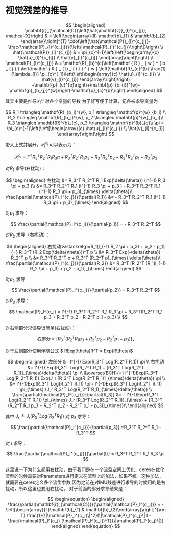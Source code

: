 # 视觉残差的推导

$$
\begin{aligned}
\mathbf{r}_{\mathcal{C}}\left(\hat{\mathbf{z}}_{l}^{c_{j}}, \mathcal{X}\right) & = \left[\begin{array}{ll}
\mathbf{b}_{1} & \mathbf{b}_{2}
\end{array}\right]^{T} \cdot\left(\hat{\mathcal{P}}_{l}^{c_{j}}-\frac{\mathcal{P}_{l}^{c_{j}}}{\left\|\mathcal{P}_{l}^{c_{j}}\right\|}\right) \\
\hat{\mathcal{P}}_{l}^{c_{j}} & = \pi_{c}^{-1}\left(\left[\begin{array}{c}
\hat{u}_{l}^{c_{j}} \\
\hat{v}_{l}^{c_{j}}
\end{array}\right]\right) \\
\mathcal{P}_{l}^{c_{j}} & = \mathbf{R}_{b}^{c}\left(\mathbf { R } _ { w } ^ { b _ { j } } \left(\mathbf { R } _ { b _ { i } } ^ { w } \left(\mathbf{R}_{c}^{b} \frac{1}{\lambda_{l}} \pi_{c}^{-1}\left(\left[\begin{array}{c}
\hat{u}_{l}^{c_{i}} \\
\hat{v}_{l}^{c_{i}}
\end{array}\right]\right)
+\mathbf{p}_{c}^{b}\right)+\mathbf{p}_{b_{i}}^{w}-\mathbf{p}_{b_{j}}^{w}\right)-\mathbf{p}_{c}^{b}\right)
\end{aligned}
$$

其实主要是推导$\mathcal{P}_l^{c_j}$ 对各个变量的导数
为了好写便于计算，记各被求导变量为

$$
    R_1 \triangleq \mathbf{R}_{b_i}^{w}, p_1 \triangleq \mathbf{p}^{w}_{b_i} \\
    R_2 \triangleq \mathbf{R}_{b_j}^{w}, p_2 \triangleq \mathbf{p}^{w}_{b_j}\\
    R_3 \triangleq \mathbf{R}^{b}_{c}, p_3 \triangleq \mathbf{p}^{b}_{c}\\
    \pi =  \pi_{c}^{-1}\left(\left[\begin{array}{c}
                    \hat{u}_{l}^{c_{i}} \\
                    \hat{v}_{l}^{c_{i}}
                    \end{array}\right]\right)
$$

带入上式并展开，$\mathcal{P}_l^{c_j}$ 可以表示为：

$$
    \mathcal{P}_l^{c_j} = l^{-1} R_3^T R_2^T R_1 R_3 \pi + R_3^T R_2^T R_1 p_3 + R_3^T R_2^T p_2 - R_3^T R_2^T p_1 - R_3^T p_3 
$$

对$R_1$ 求导(右扰动)：

$$
\begin{aligned}
    右扰动 &= R_3^T R_2^T R_1 Exp(\delta{\theta}) (l^{-1} R_3 \pi + p_3 )\\
     &= R_3^T R_2^T R_1 (l^{-1} R_3 \pi + p_3 ) - R_3^T R_2^T R_1 (l^{-1} R_3 \pi + p_3)_{\times} \delta{\theta}\\
    \frac{\partial{\mathcal{P}_l^{c_j}}}{\partial{R_1}} &=  - R_3^T R_2^T R_1 (l^{-1} R_3 \pi + p_3)_{\times}
\end{aligned}
$$

对$p_1$ 求导：

$$
\frac{\partial{\mathcal{P}_l^{c_j}}}{\partial{p_1}} =  - R_3^T R_2^T
$$

对$R_2$ 求导（右扰动）：

$$
\begin{aligned}
右扰动 &\stackrel{p=R_1(l_{-1} R_2 \pi + p_3) + p_2 - p_1}{=} R_3^T (R_2 Exp(\delta{\theta}))^T  p \\
&= R_3^T Exp(-\delta{\theta}) R_2^T p \\
&= R_3^T R_2^T p + R_3^T [R_2^T p]_{\times} \delta{\theta}\\
 \frac{\partial{\mathcal{P}_l^{c_j}}}{\partial{R_2}} &= R_3^T [R_2^T (R_1(l_{-1} R_2 \pi + p_3) + p_2 - p_1)]_{\times}
\end{aligned}
$$

对$p_2$ 求导:

$$
  \frac{\partial{\mathcal{P}_l^{c_j}}}{\partial{p_2}}   = R_3^T R_2^T
$$

对$R_3$ 求导：

$$
\mathcal{P}_l^{c_j} = l^{-1} R_3^T R_2^T R_1 R_3 \pi + R_3^T(R_2^T R_1 p_3 + R_2^T p_2 - R_2^T p_1 - p_3) \\ 
$$

对右侧部分求偏导很简单(右扰动)：

$$
右部分 = [R_3^T (R_2^T R_1 p_3 + R_2^T p_2 - R_2^T p_1 - p_3)]_{\times}
$$

对于左侧部分使用伴随公式 $ RExp(\theta)R^T = Exp(R\theta)$ 

$$
\begin{aligned}
左部分 &= l^{-1} Exp(R_3^T Log(R_2^T R_1)) \pi \\
右扰动 &= l^{-1} Exp(R_3^T Log(R_2^T R_1) + [R_3^T Log(R_2^T R_1)]_{\times}\delta{\theta}) \pi \\
&\overset{BCH}{=} l^{-1}Exp(R_3^T Log(R_2^T R_1)) Exp(J_r [R_3^T Log(R_2^T R_1)]_{\times}\delta{\theta}) \pi \\
&= l^{-1}Exp(R_3^T Log(R_2^T R_1)) \pi - l^{-1}Exp(R_3^T Log(R_2^T R_1)) \pi_{\times} (J_r R_3^T Log(R_2^T R_1)_{\times}\delta{\theta}) \\
 \frac{\partial{\mathcal{P}_l^{c_j}}}{\partial{R_3}} &= - l^{-1}Exp(R_3^T Log(R_2^T R_1)) \pi_{\times} J_r [R_3^T Log(R_2^T R_1)]_{\times} + [R_3^T (R_2^T R_1 p_3 + R_2^T p_2 - R_2^T p_1 - p_3)]_{\times}\\
\end{aligned}
$$

其中 $J_r \triangleq J_r(R_3^T Log(R_2^T R_1))$ 
对 $p_3$ 求导：

$$
\frac{\partial{\mathcal{P}_l^{c_j}}}{\partial{p_3}} =R_3^T R_2^T R_1 - R_3^T
$$

对 $l$ 求导：

$$
\frac{\partial{\mathcal{P}_l^{c_j}}}{\partial{l}} = R_3^T R_2^T R_1 R_3 \pi
$$

这里说一下为什么都用右扰动，由于我们是在一个流型空间上优化，ceres在优化流型的时候需要对Parameters进行定义在流型上的加法，如果不统一这种加法，就需要在ceres定义多个流型参数,因为之前在对IMU残差进行求导的时候用的是右扰动，所以这里也要用右扰动。
对于前面的部分求导结果是：

$$
\begin{equation}
  \begin{aligned}
    \frac{\partial{\mathbf{r}_{\mathcal{C}}}}{\partial{\mathcal{P}_l^{c_j}}} = -\left[\begin{array}{ll}\mathbf{b}_{1} & \mathbf{b}_{2}\end{array}\right]^{\rm T} \frac{1}{\|\mathcal{P}_l^{c_j}\|^2}(\|\mathcal{P}_l^{c_j}\| I  - \frac{\mathcal{P}_l^{c_j} (\mathcal{P}_l^{c_j})^T}{\|\mathcal{P}_l^{c_j}\|})
  \end{aligned}
\end{equation}
$$




